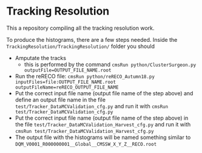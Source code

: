 # Tracking Resolution

This a repository compiling all the tracking resolution work.

To produce the histograms, there are a few steps needed. Inside the `TrackingResolution/TrackingResolution/` folder you should
  - Amputate the tracks
     - this is performed by the command `cmsRun python/ClusterSurgeon.py outputFile=OUTPUT_FILE_NAME.root`
  - Run the reRECO file: `cmsRun python/reRECO_Autumn18.py inputFiles=file:OUTPUT_FILE_NAME.root outputFileName=reRECO_OUTPUT_FILE_NAME`
  - Put the correct input file name (output file name of the step above) and define an output file name in the file `test/Tracker_DataMCValidation_cfg.py` and run it with `cmsRun test/Tracker_DataMCValidation_cfg.py`
  - Put the correct input file name (output file name of the step above) in the file `test/Tracker_DataMCValidation_Harvest_cfg.py` and run it with `cmsRun test/Tracker_DataMCValidation_Harvest_cfg.py`
  - The output file with the histograms will be named something similar to `DQM_V0001_R000000001__Global__CMSSW_X_Y_Z__RECO.root`
